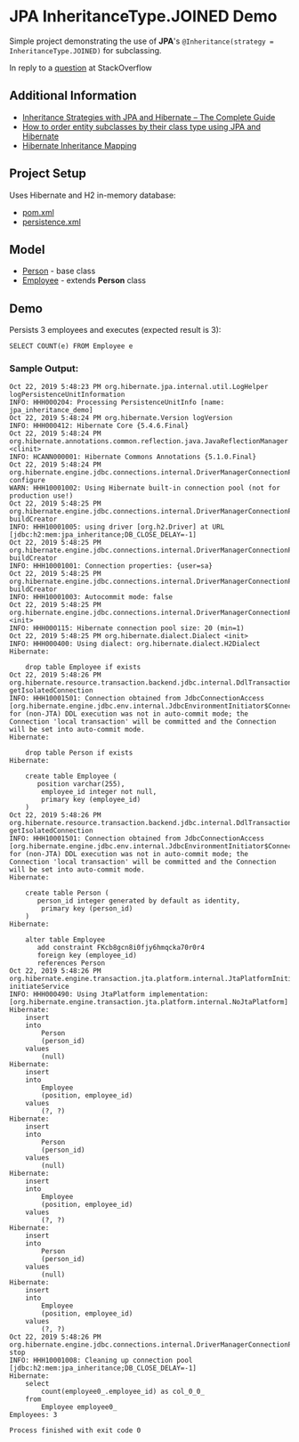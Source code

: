 # JPA InheritanceType.JOINED Demo

Simple project demonstrating the use of **JPA**'s ```@Inheritance(strategy = InheritanceType.JOINED)``` for subclassing.

In reply to a [question](https://stackoverflow.com/questions/58504275/primarykeyjoincolumn-of-jpa-inheritancetype-does-not-work-correctly-in-count-qu#58504275) at StackOverflow

## Additional Information
 * [Inheritance Strategies with JPA and Hibernate – The Complete Guide](https://thoughts-on-java.org/complete-guide-inheritance-strategies-jpa-hibernate/)
 * [How to order entity subclasses by their class type using JPA and Hibernate](https://vladmihalcea.com/how-to-order-entity-subclasses-by-their-class-type-using-jpa-and-hibernate/)
 * [Hibernate Inheritance Mapping](https://www.baeldung.com/hibernate-inheritance)

## Project Setup
Uses Hibernate and H2 in-memory database:
 * [pom.xml](pom.xml)
 * [persistence.xml](src/main/resources/META-INF/persistence.xml)
 
## Model
 * [Person](src/main/java/demo/model/Person.java) - base class
 * [Employee](src/main/java/demo/model/Employee.java) - extends **Person** class
 
## Demo
Persists 3 employees and executes (expected result is 3): 
```hql 
SELECT COUNT(e) FROM Employee e
```
### Sample Output:
```log
Oct 22, 2019 5:48:23 PM org.hibernate.jpa.internal.util.LogHelper logPersistenceUnitInformation
INFO: HHH000204: Processing PersistenceUnitInfo [name: jpa_inheritance_demo]
Oct 22, 2019 5:48:24 PM org.hibernate.Version logVersion
INFO: HHH000412: Hibernate Core {5.4.6.Final}
Oct 22, 2019 5:48:24 PM org.hibernate.annotations.common.reflection.java.JavaReflectionManager <clinit>
INFO: HCANN000001: Hibernate Commons Annotations {5.1.0.Final}
Oct 22, 2019 5:48:24 PM org.hibernate.engine.jdbc.connections.internal.DriverManagerConnectionProviderImpl configure
WARN: HHH10001002: Using Hibernate built-in connection pool (not for production use!)
Oct 22, 2019 5:48:25 PM org.hibernate.engine.jdbc.connections.internal.DriverManagerConnectionProviderImpl buildCreator
INFO: HHH10001005: using driver [org.h2.Driver] at URL [jdbc:h2:mem:jpa_inheritance;DB_CLOSE_DELAY=-1]
Oct 22, 2019 5:48:25 PM org.hibernate.engine.jdbc.connections.internal.DriverManagerConnectionProviderImpl buildCreator
INFO: HHH10001001: Connection properties: {user=sa}
Oct 22, 2019 5:48:25 PM org.hibernate.engine.jdbc.connections.internal.DriverManagerConnectionProviderImpl buildCreator
INFO: HHH10001003: Autocommit mode: false
Oct 22, 2019 5:48:25 PM org.hibernate.engine.jdbc.connections.internal.DriverManagerConnectionProviderImpl$PooledConnections <init>
INFO: HHH000115: Hibernate connection pool size: 20 (min=1)
Oct 22, 2019 5:48:25 PM org.hibernate.dialect.Dialect <init>
INFO: HHH000400: Using dialect: org.hibernate.dialect.H2Dialect
Hibernate: 
    
    drop table Employee if exists
Oct 22, 2019 5:48:26 PM org.hibernate.resource.transaction.backend.jdbc.internal.DdlTransactionIsolatorNonJtaImpl getIsolatedConnection
INFO: HHH10001501: Connection obtained from JdbcConnectionAccess [org.hibernate.engine.jdbc.env.internal.JdbcEnvironmentInitiator$ConnectionProviderJdbcConnectionAccess@4228bf58] for (non-JTA) DDL execution was not in auto-commit mode; the Connection 'local transaction' will be committed and the Connection will be set into auto-commit mode.
Hibernate: 
    
    drop table Person if exists
Hibernate: 
    
    create table Employee (
       position varchar(255),
        employee_id integer not null,
        primary key (employee_id)
    )
Oct 22, 2019 5:48:26 PM org.hibernate.resource.transaction.backend.jdbc.internal.DdlTransactionIsolatorNonJtaImpl getIsolatedConnection
INFO: HHH10001501: Connection obtained from JdbcConnectionAccess [org.hibernate.engine.jdbc.env.internal.JdbcEnvironmentInitiator$ConnectionProviderJdbcConnectionAccess@38ed139b] for (non-JTA) DDL execution was not in auto-commit mode; the Connection 'local transaction' will be committed and the Connection will be set into auto-commit mode.
Hibernate: 
    
    create table Person (
       person_id integer generated by default as identity,
        primary key (person_id)
    )
Hibernate: 
    
    alter table Employee 
       add constraint FKcb8gcn8i0fjy6hmqcka70r0r4 
       foreign key (employee_id) 
       references Person
Oct 22, 2019 5:48:26 PM org.hibernate.engine.transaction.jta.platform.internal.JtaPlatformInitiator initiateService
INFO: HHH000490: Using JtaPlatform implementation: [org.hibernate.engine.transaction.jta.platform.internal.NoJtaPlatform]
Hibernate: 
    insert 
    into
        Person
        (person_id) 
    values
        (null)
Hibernate: 
    insert 
    into
        Employee
        (position, employee_id) 
    values
        (?, ?)
Hibernate: 
    insert 
    into
        Person
        (person_id) 
    values
        (null)
Hibernate: 
    insert 
    into
        Employee
        (position, employee_id) 
    values
        (?, ?)
Hibernate: 
    insert 
    into
        Person
        (person_id) 
    values
        (null)
Hibernate: 
    insert 
    into
        Employee
        (position, employee_id) 
    values
        (?, ?)
Oct 22, 2019 5:48:26 PM org.hibernate.engine.jdbc.connections.internal.DriverManagerConnectionProviderImpl$PoolState stop
INFO: HHH10001008: Cleaning up connection pool [jdbc:h2:mem:jpa_inheritance;DB_CLOSE_DELAY=-1]
Hibernate: 
    select
        count(employee0_.employee_id) as col_0_0_ 
    from
        Employee employee0_
Employees: 3

Process finished with exit code 0
```
